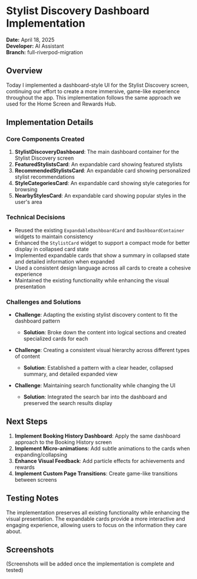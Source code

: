 # Stylist Discovery Dashboard Implementation

**Date:** April 18, 2025  
**Developer:** AI Assistant  
**Branch:** full-riverpod-migration  

## Overview

Today I implemented a dashboard-style UI for the Stylist Discovery screen, continuing our effort to create a more immersive, game-like experience throughout the app. This implementation follows the same approach we used for the Home Screen and Rewards Hub.

## Implementation Details

### Core Components Created

1. **StylistDiscoveryDashboard**: The main dashboard container for the Stylist Discovery screen
2. **FeaturedStylistsCard**: An expandable card showing featured stylists
3. **RecommendedStylistsCard**: An expandable card showing personalized stylist recommendations
4. **StyleCategoriesCard**: An expandable card showing style categories for browsing
5. **NearbyStylesCard**: An expandable card showing popular styles in the user's area

### Technical Decisions

- Reused the existing `ExpandableDashboardCard` and `DashboardContainer` widgets to maintain consistency
- Enhanced the `StylistCard` widget to support a compact mode for better display in collapsed card state
- Implemented expandable cards that show a summary in collapsed state and detailed information when expanded
- Used a consistent design language across all cards to create a cohesive experience
- Maintained the existing functionality while enhancing the visual presentation

### Challenges and Solutions

- **Challenge**: Adapting the existing stylist discovery content to fit the dashboard pattern
  - **Solution**: Broke down the content into logical sections and created specialized cards for each

- **Challenge**: Creating a consistent visual hierarchy across different types of content
  - **Solution**: Established a pattern with a clear header, collapsed summary, and detailed expanded view

- **Challenge**: Maintaining search functionality while changing the UI
  - **Solution**: Integrated the search bar into the dashboard and preserved the search results display

## Next Steps

1. **Implement Booking History Dashboard**: Apply the same dashboard approach to the Booking History screen
2. **Implement Micro-animations**: Add subtle animations to the cards when expanding/collapsing
3. **Enhance Visual Feedback**: Add particle effects for achievements and rewards
4. **Implement Custom Page Transitions**: Create game-like transitions between screens

## Testing Notes

The implementation preserves all existing functionality while enhancing the visual presentation. The expandable cards provide a more interactive and engaging experience, allowing users to focus on the information they care about.

## Screenshots

(Screenshots will be added once the implementation is complete and tested)

